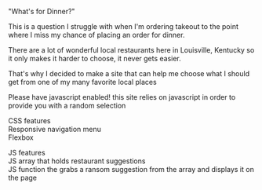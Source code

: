"What's for Dinner?" 

This is a question I struggle with when I'm ordering takeout to the point where I miss my chance of placing an order for dinner.

There are a lot of wonderful local restaurants here in Louisville, Kentucky so it only makes it harder to choose, it never gets easier. 

That's why I decided to make a site that can help me choose what I should get from one of my many favorite local places 

Please have javascript enabled! this site relies on javascript in order to provide you with a random selection 

CSS features 
    <br>
    Responsive navigation menu
    <br>
    Flexbox


JS features 
    <br>
    JS array that holds restaurant suggestions
    <br>
    JS function the grabs a ransom suggestion from the array and displays it on the page 